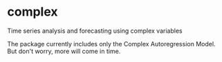 # complex
Time series analysis and forecasting using complex variables

The package currently includes only the Complex Autoregression Model. But don't worry, more will come in time.
